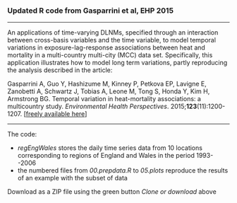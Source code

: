 
### Updated R code from Gasparrini et al, EHP 2015

--------------------------------------------------------------------------------

An applications of time-varying DLNMs, specified through an interaction between cross-basis variables and the time variable, to model temporal variations in exposure-lag-response associations between heat and mortality in a multi-country multi-city (MCC) data set. Specifically, this application illustrates how to model long term variations, partly reproducing the analysis described in the article:

Gasparrini A, Guo Y, Hashizume M, Kinney P, Petkova EP, Lavigne E, Zanobetti A, Schwartz J, Tobias A, Leone M, Tong S, Honda Y, Kim H, Armstrong BG. Temporal variation in heat-mortality associations: a multicountry study. *Environmental Health Perspectives*. 2015;**123**(11):1200-1207. [[freely available here](http://www.ag-myresearch.com/2015_gasparrini_ehp.html)]

--------------------------------------------------------------------------------

The code:

  * *regEngWales* stores the daily time series data from 10 locations corresponding to regions of England and Wales in the period 1993--2006
  * the numbered files from *00.prepdata.R* to *05.plots* reproduce the results of an example with the subset of data
  
Download as a ZIP file using the green button *Clone or download* above